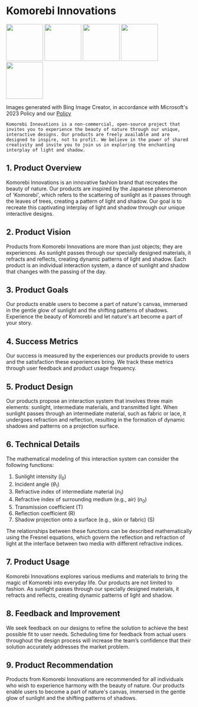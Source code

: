 # Komorebi Innovations

<p float="left">
  <img src="https://user-images.githubusercontent.com/25856410/239756334-0d5a8c44-8708-4ed3-9242-05e7cf893e79.JPG" width="100" />
  <img src="https://user-images.githubusercontent.com/25856410/239756337-ecdef897-68f4-4133-9752-d678c7fd38f7.JPG" width="100" /> 
  <img src="https://user-images.githubusercontent.com/25856410/239757995-295df85a-2227-4acb-9dca-b394fb5aa9da.jpeg" width="100" />
  <img src="https://user-images.githubusercontent.com/25856410/239758042-4d707222-7ff2-4373-9a8d-2451303df689.jpeg" width="100" />
  <img src="/path/to/img4.png" width="100" />
</p>

Images generated with Bing Image Creator, in accordance with Microsoft's 2023 Policy and our [Policy](https://github.com/Komorebi-Innovations/Policy/Policy.md)

`
Komorebi Innovations is a non-commercial, open-source project that invites you to experience the beauty of nature through our unique, interactive designs. Our products are freely available and are designed to inspire, not to profit. We believe in the power of shared creativity and invite you to join us in exploring the enchanting interplay of light and shadow.
`

## 1. Product Overview

Komorebi Innovations is an innovative fashion brand that recreates the beauty of nature. Our products are inspired by the Japanese phenomenon of 'Komorebi', which refers to the scattering of sunlight as it passes through the leaves of trees, creating a pattern of light and shadow. Our goal is to recreate this captivating interplay of light and shadow through our unique interactive designs.

## 2. Product Vision

Products from Komorebi Innovations are more than just objects; they are experiences. As sunlight passes through our specially designed materials, it refracts and reflects, creating dynamic patterns of light and shadow. Each product is an individual interaction system, a dance of sunlight and shadow that changes with the passing of the day.

## 3. Product Goals

Our products enable users to become a part of nature's canvas, immersed in the gentle glow of sunlight and the shifting patterns of shadows. Experience the beauty of Komorebi and let nature's art become a part of your story.

## 4. Success Metrics

Our success is measured by the experiences our products provide to users and the satisfaction these experiences bring. We track these metrics through user feedback and product usage frequency.

## 5. Product Design

Our products propose an interaction system that involves three main elements: sunlight, intermediate materials, and transmitted light. When sunlight passes through an intermediate material, such as fabric or lace, it undergoes refraction and reflection, resulting in the formation of dynamic shadows and patterns on a projection surface.

## 6. Technical Details

The mathematical modeling of this interaction system can consider the following functions:

1. Sunlight intensity ($I_0$)
2. Incident angle ($\theta_1$)
3. Refractive index of intermediate material ($n_1$)
4. Refractive index of surrounding medium (e.g., air) ($n_0$)
5. Transmission coefficient (T)
6. Reflection coefficient (R)
7. Shadow projection onto a surface (e.g., skin or fabric) (S)

The relationships between these functions can be described mathematically using the Fresnel equations, which govern the reflection and refraction of light at the interface between two media with different refractive indices.

## 7. Product Usage

Komorebi Innovations explores various mediums and materials to bring the magic of Komorebi into everyday life. Our products are not limited to fashion. As sunlight passes through our specially designed materials, it refracts and reflects, creating dynamic patterns of light and shadow.

## 8. Feedback and Improvement

We seek feedback on our designs to refine the solution to achieve the best possible fit to user needs. Scheduling time for feedback from actual users throughout the design process will increase the team’s confidence that their solution accurately addresses the market problem.

## 9. Product Recommendation

Products from Komorebi Innovations are recommended for all individuals who wish to experience harmony with the beauty of nature. Our products enable users to become a part of nature's canvas, immersed in the gentle glow of sunlight and the shifting patterns of shadows.
